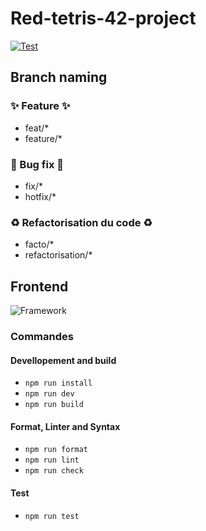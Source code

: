 # Red-tetris-42-project

[![Test](https://github.com/louchebem06/red-tetris-42-project/actions/workflows/main.yaml/badge.svg?branch=main)](https://github.com/louchebem06/red-tetris-42-project/actions/workflows/main.yaml)

## Branch naming
### ✨ Feature ✨
- feat/*
- feature/*
### 🐛 Bug fix 🐛
- fix/*
- hotfix/*

### ♻️ Refactorisation du code ♻️
- facto/*
- refactorisation/*

## Frontend
![Framework](https://img.shields.io/badge/svelteKit-%23f1413d.svg?style=for-the-badge&logo=svelte&logoColor=white)

### Commandes
#### Devellopement and build
- ```npm run install```
- ```npm run dev```
- ```npm run build```
#### Format, Linter and Syntax
- ```npm run format```
- ```npm run lint```
- ```npm run check```
#### Test
- ```npm run test```

